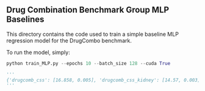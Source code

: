 ## Drug Combination Benchmark Group MLP Baselines

This directory contains the code used to train a simple baseline MLP regression model for the DrugCombo benchmark. 

To run the model, simply:

```python
python train_MLP.py --epochs 10 --batch_size 128 --cuda True

'''
{'drugcomb_css': [16.858, 0.005], 'drugcomb_css_kidney': [14.57, 0.003], 'drugcomb_css_lung': [15.653, 0.017], 'drugcomb_css_breast': [13.432, 0.049], 'drugcomb_css_hematopoietic_lymphoid': [28.764, 0.201], 'drugcomb_css_colon': [17.729, 0.042], 'drugcomb_css_prostate': [15.692, 0.005], 'drugcomb_css_ovary': [15.263, 0.041], 'drugcomb_css_skin': [15.663, 0.065], 'drugcomb_css_brain': [15.694, 0.006], 'drugcomb_hsa': [4.453, 0.002], 'drugcomb_loewe': [9.184, 0.001], 'drugcomb_bliss': [4.56, 0.0], 'drugcomb_zip': [4.027, 0.003]}
'''

```

